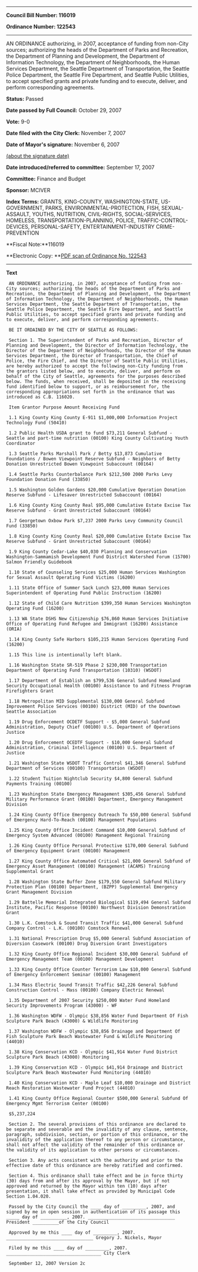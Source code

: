 

********

**Council Bill Number: 116019**
   
**Ordinance Number: 122543**
********

 AN ORDINANCE authorizing, in 2007, acceptance of funding from non-City sources; authorizing the heads of the Department of Parks and Recreation, the Department of Planning and Development, the Department of Information Technology, the Department of Neighborhoods, the Human Services Department, the Seattle Department of Transportation, the Seattle Police Department, the Seattle Fire Department, and Seattle Public Utilities, to accept specified grants and private funding and to execute, deliver, and perform corresponding agreements.

**Status:** Passed
   
**Date passed by Full Council:** October 29, 2007
   
**Vote:** 9-0
   
**Date filed with the City Clerk:** November 7, 2007
   
**Date of Mayor's signature:** November 6, 2007
   
[(about the signature date)](/~public/approvaldate.htm)
   
   
   
**Date introduced/referred to committee:** September 17, 2007
   
**Committee:** Finance and Budget
   
**Sponsor:** MCIVER
   
   
**Index Terms:** GRANTS, KING-COUNTY, WASHINGTON-STATE, US-GOVERNMENT, PARKS, ENVIRONMENTAL-PROTECTION, FISH, SEXUAL-ASSAULT, YOUTHS, NUTRITION, CIVIL-RIGHTS, SOCIAL-SERVICES, HOMELESS, TRANSPORTATION-PLANNING, POLICE, TRAFFIC-CONTROL-DEVICES, PERSONAL-SAFETY, ENTERTAINMENT-INDUSTRY CRIME-PREVENTION

**Fiscal Note:**116019

**Electronic Copy: **[PDF scan of Ordinance No. 122543](/~archives/Ordinances/Ord_122543.pdf)

********

**Text**
   
```
 AN ORDINANCE authorizing, in 2007, acceptance of funding from non-City sources; authorizing the heads of the Department of Parks and Recreation, the Department of Planning and Development, the Department of Information Technology, the Department of Neighborhoods, the Human Services Department, the Seattle Department of Transportation, the Seattle Police Department, the Seattle Fire Department, and Seattle Public Utilities, to accept specified grants and private funding and to execute, deliver, and perform corresponding agreements.

 BE IT ORDAINED BY THE CITY OF SEATTLE AS FOLLOWS:

 Section 1. The Superintendent of Parks and Recreation, Director of Planning and Development, the Director of Information Technology, the Director of the Department of Neighborhoods, the Director of the Human Services Department, the Director of Transportation, the Chief of Police, the Fire Chief, and the Director of Seattle Public Utilities, are hereby authorized to accept the following non-City funding from the grantors listed below, and to execute, deliver, and perform on behalf of the City of Seattle, agreements for the purposes described below. The funds, when received, shall be deposited in the receiving fund identified below to support, or as reimbursement for, the corresponding appropriations set forth in the ordinance that was introduced as C.B. 116020.

 Item Grantor Purpose Amount Receiving Fund

 1.1 King County King County E-911 $1,000,000 Information Project Technology Fund (50410)

 1.2 Public Health USDA grant to fund $73,211 General Subfund - Seattle and part-time nutrition (00100) King County Cultivating Youth Coordinator

 1.3 Seattle Parks Marshall Park / Betty $13,873 Cumulative Foundations / Bowen Viewpoint Reserve Subfund - Neighbors of Betty Donation Unrestricted Bowen Viewpoint Subaccount (00164)

 1.4 Seattle Parks Counterbalance Park $212,500 2000 Parks Levy Foundation Donation Fund (33850)

 1.5 Washington Golden Gardens $20,000 Cumulative Operation Donation Reserve Subfund - Lifesaver Unrestricted Subaccount (00164)

 1.6 King County King County Real $95,000 Cumulative Estate Excise Tax Reserve Subfund - Grant Unrestricted Subaccount (00164)

 1.7 Georgetown Oxbow Park $7,237 2000 Parks Levy Community Council Fund (33850)

 1.8 King County King County Real $20,000 Cumulative Estate Excise Tax Reserve Subfund - Grant Unrestricted Subaccount (00164)

 1.9 King County Cedar-Lake $40,030 Planning and Conservation Washington-Sammamish Development Fund District Watershed Forum (15700) Salmon Friendly Guidebook

 1.10 State of Counseling Services $25,000 Human Services Washington for Sexual Assault Operating Fund Victims (16200)

 1.11 State Office of Summer Sack Lunch $23,000 Human Services Superintendent of Operating Fund Public Instruction (16200)

 1.12 State of Child Care Nutrition $399,350 Human Services Washington Operating Fund (16200)

 1.13 WA State DSHS New Citizenship $76,860 Human Services Initiative Office of Operating Fund Refugee and Immigrant (16200) Assistance (ORIA)

 1.14 King County Safe Harbors $105,215 Human Services Operating Fund (16200)

 1.15 This line is intentionally left blank.

 1.16 Washington State SR-519 Phase 2 $230,000 Transportation Department of Operating Fund Transportation (10310) (WSDOT)

 1.17 Department of Establish an $799,536 General Subfund Homeland Security Occupational Health (00100) Assistance to and Fitness Program Firefighters Grant

 1.18 Metropolitan MID Supplemental $130,000 General Subfund Improvement Police Services (00100) District (MID) of the Downtown Seattle Association

 1.19 Drug Enforcement OCDETF Support - $5,000 General Subfund Administration, Deputy Chief (00100) U.S. Department of Operations Justice

 1.20 Drug Enforcement OCEDTF Support - $10,000 General Subfund Administration, Criminal Intelligence (00100) U.S. Department of Justice

 1.21 Washington State WSDOT Traffic Control $41,346 General Subfund Department of Services (00100) Transportation (WSDOT)

 1.22 Student Tuition Nightclub Security $4,800 General Subfund Payments Training (00100)

 1.23 Washington State Emergency Management $305,456 General Subfund Military Performance Grant (00100) Department, Emergency Management Division

 1.24 King County Office Emergency Outreach To $50,000 General Subfund of Emergency Hard-To-Reach (00100) Management Populations

 1.25 King County Office Incident Command $10,000 General Subfund of Emergency System Advanced (00100) Management Regional Training

 1.26 King County Office Personal Protective $170,000 General Subfund of Emergency Equipment Grant (00100) Management

 1.27 King County Office Automated Critical $21,000 General Subfund of Emergency Asset Management (00100) Management (ACAMS) Training Supplemental Grant

 1.28 Washington State Buffer Zone $179,550 General Subfund Military Protection Plan (00100) Department, (BZPP) Supplemental Emergency Grant Management Division

 1.29 Battelle Memorial Integrated Biological $119,494 General Subfund Institute, Pacific Response (00100) Northwest Division Demonstration Grant

 1.30 L.K. Comstock & Sound Transit Traffic $41,000 General Subfund Company Control - L.K. (00100) Comstock Renewal

 1.31 National Prescription Drug $5,000 General Subfund Association of Diversion Casework (00100) Drug Diversion Grant Investigators

 1.32 King County Office Regional Incident $30,000 General Subfund of Emergency Management Team (00100) Management Development

 1.33 King County Office Counter Terrorism Law $10,000 General Subfund of Emergency Enforcement Seminar (00100) Management

 1.34 Mass Electric Sound Transit Traffic $42,226 General Subfund Construction Control - Mass (00100) Company Electric Renewal

 1.35 Department of 2007 Security $250,000 Water Fund Homeland Security Improvements Program (43000) - WF

 1.36 Washington WDFW - Olympic $38,856 Water Fund Department Of Fish Sculpture Park Beach (43000) & Wildlife Monitoring

 1.37 Washington WDFW - Olympic $38,856 Drainage and Department Of Fish Sculpture Park Beach Wastewater Fund & Wildlife Monitoring (44010)

 1.38 King Conservation KCD - Olympic $41,914 Water Fund District Sculpture Park Beach (43000) Monitoring

 1.39 King Conservation KCD - Olympic $41,914 Drainage and District Sculpture Park Beach Wastewater Fund Monitoring (44010)

 1.40 King Conservation KCD - Maple Leaf $10,000 Drainage and District Reach Restoration Wastewater Fund Project (44010)

 1.41 King County Office Regional Counter $500,000 General Subfund Of Emergency Mgmt Terrorism Center (00100)

 $5,237,224

 Section 2. The several provisions of this ordinance are declared to be separate and severable and the invalidity of any clause, sentence, paragraph, subdivision, section, or portion of this ordinance, or the invalidity of the application thereof to any person or circumstance, shall not affect the validity of the remainder of this ordinance or the validity of its application to other persons or circumstances.

 Section 3. Any acts consistent with the authority and prior to the effective date of this ordinance are hereby ratified and confirmed.

 Section 4. This ordinance shall take effect and be in force thirty (30) days from and after its approval by the Mayor, but if not approved and returned by the Mayor within ten (10) days after presentation, it shall take effect as provided by Municipal Code Section 1.04.020.

 Passed by the City Council the ____ day of _________, 2007, and signed by me in open session in authentication of its passage this _____ day of __________, 2007. _________________________________ President __________of the City Council

 Approved by me this ____ day of _________, 2007. _________________________________ Gregory J. Nickels, Mayor

 Filed by me this ____ day of _________, 2007. ____________________________________ City Clerk

 September 12, 2007 Version 2c

```
